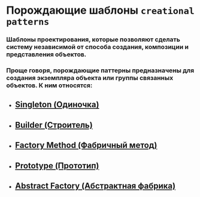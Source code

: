# Порождающие шаблоны `creational patterns`
### Шаблоны проектирования, которые позволяют сделать систему независимой от способа создания, композиции и представления объектов.

### Проще говоря, порождающие паттерны предназначены для создания экземпляра объекта или группы связанных объектов. К ним относятся:

- ## [Singleton (Одиночка)](Singleton/singleton.md)
- ## [Builder (Строитель)](Builder/builder.md)
- ## [Factory Method (Фабричный метод)](FactoryMethod/factoryMethod.md)
- ## [Prototype (Прототип)](Prototype/prototype.md)
- ## [Abstract Factory (Абстрактная фабрика)](AbstractFactory/abstactFactory.md)
